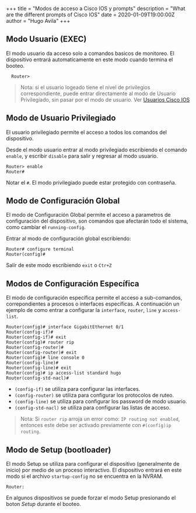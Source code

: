+++
title = "Modos de acceso a Cisco IOS y prompts"
description = "What are the different prompts of Cisco IOS"
date = 2020-01-09T19:00:00Z
author = "Hugo Avila"
+++


## Modo Usuario (EXEC)

El modo usuario da acceso solo a comandos basicos de monitoreo. El dispositivo entrará automaticamente en este modo cuando termina el booteo.

```
  Router>
```

> Nota: si el usuario logeado tiene el nivel de privilegios correspondiente, puede entrar directamente al modo de Usuario Privilegiado, sin pasar por el modo de usuario. Ver [Usuarios Cisco IOS](/cisco-ios-usuarios)


## Modo de Usuario Privilegiado

El usuario privilegiado permite el acceso a todos los comandos del dispositivo.

Desde el modo usuario entrar al modo privilegiado escribiendo el comando `enable`, y escribir `disable` para salir y regresar al modo usuario.

```
Router> enable
Router#
```
Notar el `#`.
El modo privilegiado puede estar protegido con contraseña.


## Modo de Configuración Global

El modo de Configuración Global permite el acceso a parametros de configuración del dispositivo, son comandos que afectarán todo el sistema, como cambiar el `running-config`.

Entrar al modo de configuración global escribiendo:

```
Router# configure terminal
Router(config)#
```
Salir de este modo escribiendo `exit` o `Ctr+Z`


## Modos de Configuración Específica

El modo de configuración específica permite el acceso a sub-comandos, correpondientes a procesos o interfaces específicas. A continuación un ejemplo de como entrar a configurar la `interface`, `router`, `line` y `access-list`.

```
Router(config)# interface GigabitEthernet 0/1
Router(config-if)#
Router(config-if)# exit
Router(config)# router rip
Router(config-router)#
Router(config-router)# exit
Router(config)# line console 0
Router(config-line)#
Router(config-line)# exit
Router(config)# ip access-list standard hugo
Router(config-std-nacl)#
```
* `(config-if)` se utiliza para configurar las interfaces.
* `(config-router)` se utiliza para configurar los protocolos de ruteo. 
* `(config-line)` se utiliza para configurar los password de modo usuario. 
* `(config-std-nacl)` se utiliza para configurar las listas de acceso.

> Nota: Si `router rip` arroja un error como: `IP routing not enabled`, entonces este debe ser activado previamente con `#(config)ip routing`.



## Modo de Setup (bootloader)

El modo Setup se utiliza para configurar el dispositivo (generalmente de inicio) por medio de un proceso interactivo. El dispositivo entrará en este modo si el archivo `startup-config` no se encuentra en la NVRAM. 

```
Router:
```

En algunos dispositivos se puede forzar el modo Setup presionando el boton *Setup* durante el booteo.

